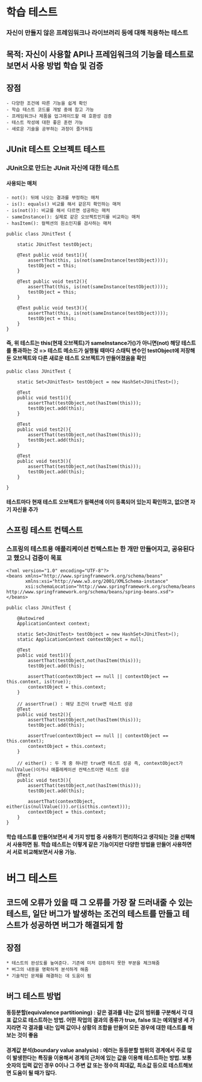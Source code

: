 # 학습 테스트

### 자신이 만들지 않은 프레임워크나 라이브러리 등에 대해 적용하는 테스트

## 목적: 자신이 사용할 API나 프레임워크의 기능을 테스트로 보면서 사용 방법 학습 및 검증

## 장점

    - 다양한 조건에 따른 기능을 쉽게 확인
    - 학습 테스트 코드를 개발 중에 참고 가능
    - 프레임워크나 제품을 업그레이드할 때 호환성 검증
    - 테스트 작성에 대한 좋은 훈련 가능
    - 새로운 기술을 공부하는 과정이 즐거워짐

## JUnit 테스트 오브젝트 테스트

### JUnit으로 만드는 JUnit 자신에 대한 테스트

#### 사용되는 매처

    - not(): 뒤에 나오는 결과를 부정하는 매처
    - is(): equals() 비교를 해서 같은지 확인하는 매처
    - is(not()): 비교를 해서 다르면 성공하는 매처
    - sameInstance(): 실제로 같은 오브젝트인지를 비교하는 매처
    - hasItem(): 컬렉션의 원소인지를 검사하는 매처

```
public class JUnitTest {

    static JUnitTest testObject;

    @Test public void test1(){
        assertThat(this, is(not(sameInstance(testObject))));
        testObject = this;
    }

    @Test public void test2(){
        assertThat(this, is(not(sameInstance(testObject))));
        testObject = this;
    }

    @Test public void test3(){
        assertThat(this, is(not(sameInstance(testObject))));
        testObject = this;
    }
}
```

#### 즉, 위 테스트는 this(현재 오브젝트)가 sameInstance가()가 아니면(not) 해당 테스트를 통과하는 것 => 테스트 메소드가 실행될 때마다 스태틱 변수인 testObject에 저장해둔 오브젝트와 다른 새로운 테스트 오브젝트가 만들어졌음을 확인

```
public class JUnitTest {

    static Set<JUnitTest> testObject = new HashSet<JUnitTest>();

    @Test
    public void test1(){
        assertThat(testObject,not(hasItem(this)));
        testObject.add(this);
    }

    @Test
    public void test2(){
        assertThat(testObject,not(hasItem(this)));
        testObject.add(this);
    }

    @Test
    public void test3(){
        assertThat(testObject,not(hasItem(this)));
        testObject.add(this);
    }

}
```

#### 테스트마다 현재 테스트 오브젝트가 컬렉션에 이미 등록되어 있는지 확인하고, 없으면 자기 자신을 추가

## 스프링 테스트 컨텍스트

### 스프링의 테스트용 애플리케이션 컨텍스트는 한 개만 만들어지고, 공유된다고 했으니 검증이 목표

```
<?xml version="1.0" encoding="UTF-8"?>
<beans xmlns="http://www.springframework.org/schema/beans"
       xmlns:xsi="http://www.w3.org/2001/XMLSchema-instance"
       xsi:schemaLocation="http://www.springframework.org/schema/beans http://www.springframework.org/schema/beans/spring-beans.xsd">
</beans>
```

```
public class JUnitTest {

    @Autowired
    ApplicationContext context;

    static Set<JUnitTest> testObject = new HashSet<JUnitTest>();
    static ApplicationContext contextObject = null;

    @Test
    public void test1(){
        assertThat(testObject,not(hasItem(this)));
        testObject.add(this);

        assertThat(contextObject == null || contextObject == this.context, is(true));
        contextObject = this.context;
    }

    // assertTrue() : 해당 조건이 true면 테스트 성공
    @Test
    public void test2(){
        assertThat(testObject,not(hasItem(this)));
        testObject.add(this);

        assertTrue(contextObject == null || contextObject == this.context);
        contextObject = this.context;
    }

    // either() : 두 개 중 하나만 true면 테스트 성공 즉, contextObject가 nullValue()이거나 애플레케이션 컨텍스트이면 테스트 성공
    @Test
    public void test3(){
        assertThat(testObject,not(hasItem(this)));
        testObject.add(this);

        assertThat(contextObject, either(is(nullValue())).or(is(this.context)));
        contextObject = this.context;
    }
}
```

#### 학습 테스트를 만들어보면서 세 가지 방법 중 사용하기 편리하다고 생각되는 것을 선택해서 사용하면 됨. 학습 테스트는 이렇게 같은 기능이지만 다양한 방법을 만들어 사용하면서 서로 비교해보면서 사용 가능.

# 버그 테스트

## 코드에 오류가 있을 때 그 오류를 가장 잘 드러내줄 수 있는 테스트, 일단 버그가 발생하는 조건의 테스트를 만들고 테스트가 성공하면 버그가 해결되게 함

## 장점

    * 테스트의 완성도를 높여준다. 기존에 미처 검증하지 못한 부분을 체크해줌
    * 버그의 내용을 명확하게 분석하게 해줌
    * 기술적인 문제를 해결하는 데 도움이 됨

## 버그 테스트 방법

#### 동등분할(equivalence partitioning) : 같은 결과를 내는 값의 범위를 구분해서 각 대표 값으로 테스트하는 방법. 어떤 작업의 결과의 종류가 true, false 또는 예외발생 세 가지라면 각 결과를 내는 입력 값이나 상황의 조합을 만들어 모든 경우에 대한 테스트를 해보는 것이 좋음

#### 경계값 분석(boundary value analysis) : 에러는 동등분할 범위의 경계에서 주로 많이 발생한다는 특징을 이용해서 경계의 근처에 있는 값을 이용해 테스트하는 방법. 보통 숫자의 입력 값인 경우 0이나 그 주변 값 또는 정수의 최대값, 최소값 등으로 테스트해보면 도움이 될 때가 많다.
